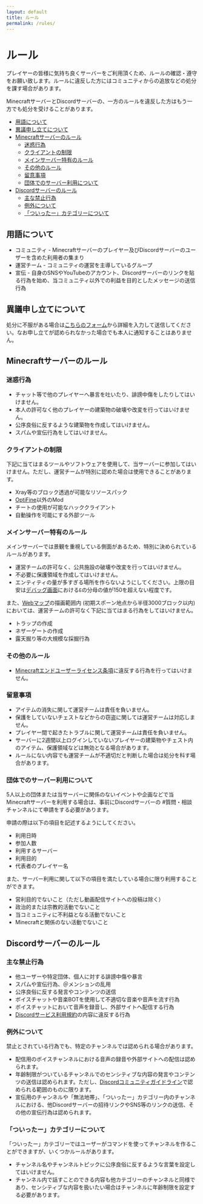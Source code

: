 ```yaml
---
layout: default
title: ルール
permalink: /rules/
---
```


# ルール <!-- omit in toc -->

プレイヤーの皆様に気持ち良くサーバーをご利用頂くため、ルールの確認・遵守をお願い致します。ルールに違反した方にはコミュニティからの追放などの処分を課す場合があります。

MinecraftサーバーとDiscordサーバーの、一方のルールを違反した方はもう一方でも処分を受けることがあります。

<!--more-->

- [用語について](#用語について)
- [異議申し立てについて](#異議申し立てについて)
- [Minecraftサーバーのルール](#minecraftサーバーのルール)
  - [迷惑行為](#迷惑行為)
  - [クライアントの制限](#クライアントの制限)
  - [メインサーバー特有のルール](#メインサーバー特有のルール)
  - [その他のルール](#その他のルール)
  - [留意事項](#留意事項)
  - [団体でのサーバー利用について](#団体でのサーバー利用について)
- [Discordサーバーのルール](#discordサーバーのルール)
  - [主な禁止行為](#主な禁止行為)
  - [例外について](#例外について)
  - [「ついったー」カテゴリーについて](#ついったーカテゴリーについて)

## 用語について

- コミュニティ - Minecraftサーバーのプレイヤー及びDiscordサーバーのユーザーを含めた利用者の集まり
- 運営チーム - コミュニティの運営を主導しているグループ
- 宣伝 - 自身のSNSやYouTubeのアカウント、Discordサーバーのリンクを貼る行為を始め、当コミュニティ以外での利益を目的としたメッセージの送信行為

## 異議申し立てについて

処分に不服がある場合は[こちらのフォーム](https://forms.gle/BEH9NsV5628X2Dqh9)から詳細を入力して送信してください。なお申し立てが認められなかった場合でも本人に通知することはありません。

## Minecraftサーバーのルール

### 迷惑行為

- チャット等で他のプレイヤーへ暴言を吐いたり、誹謗中傷をしたりしてはいけません。
- 本人の許可なく他のプレイヤーの建築物の破壊や改変を行ってはいけません。
- 公序良俗に反するような建築物を作成してはいけません。
- スパムや宣伝行為をしてはいけません。

### クライアントの制限

下記に当てはまるツールやソフトウェアを使用して、当サーバーに参加してはいけません。ただし、運営チームが特別に認めた場合は使用できることがあります。

- Xray等のブロック透過が可能なリソースパック
- [OptiFine](https://optifine.net)以外のMod
- チートの使用が可能なハッククライアント
- 自動操作を可能にする外部ツール

### メインサーバー特有のルール

メインサーバーでは景観を重視している側面があるため、特別に決められているルールがあります。

- 運営チームの許可なく、公共施設の破壊や改変を行ってはいけません。
- 不必要に保護領域を作成してはいけません。
- エンティティの量が多すぎる場所を作らないようにしてください。上限の目安は[デバッグ画面](https://minecraft.fandom.com/ja/wiki/%E3%83%87%E3%83%90%E3%83%83%E3%82%B0%E7%94%BB%E9%9D%A2)における`E`の分母の値が150を超えない程度です。

また、[Webマップ](https://map.tamago-saba.com)の描画範囲内 (初期スポーン地点から半径3000ブロック以内) においては、運営チームの許可なく下記に当てはまる行為をしてはいけません。

- トラップの作成
- ネザーゲートの作成
- 露天掘り等の大規模な採掘行為

### その他のルール

- [Minecraftエンドユーザーライセンス条項](https://www.minecraft.net/ja-jp/terms/r3)に違反する行為を行ってはいけません。

### 留意事項

- アイテムの消失に関して運営チームは責任を負いません。
- 保護をしていないチェストなどからの窃盗に関しては運営チームは対応しません。
- プレイヤー間で起きたトラブルに関して運営チームは責任を負いません。
- サーバーに2週間以上ログインしていないプレイヤーの建築物やチェスト内のアイテム、保護領域などは無効となる場合があります。
- ルールにない内容でも運営チームが不適切だと判断した場合は処分を科す場合があります。

### 団体でのサーバー利用について

5人以上の団体または当サーバーに関係のないイベントや企画などで当Minecraftサーバーを利用する場合は、事前にDiscordサーバーの #質問・相談 チャンネルにて申請をする必要があります。

申請の際は以下の項目を記述するようにしてください。

- 利用日時
- 参加人数
- 利用するサーバー
- 利用目的
- 代表者のプレイヤー名

また、サーバー利用に関して以下の項目を満たしている場合に限り利用することができます。

- 営利目的でないこと（ただし動画配信サイトへの投稿は除く）
- 政治的または宗教的活動でないこと
- 当コミュニティに不利益となる活動でないこと
- Minecraftと関係のない活動でないこと

## Discordサーバーのルール

### 主な禁止行為

- 他ユーザーや特定団体、個人に対する誹謗中傷や暴言
- スパムや宣伝行為、＠メンションの乱用
- 公序良俗に反する発言やコンテンツの送信
- ボイスチャットや音楽BOTを使用して不適切な音楽や音声を流す行為
- ボイスチャットにおいて音声を録音し、外部サイトへ配信する行為
- [Discordサービス利用規約](https://discord.com/terms)の内容に違反する行為

### 例外について

禁止とされている行為でも、特定のチャンネルでは認められる場合があります。

- 配信用のボイスチャンネルにおける音声の録音や外部サイトへの配信は認められます。
- 年齢制限がついているチャンネルでのセンシティブな内容の発言やコンテンツの送信は認められます。ただし、[Discordコミュニティガイドライン](https://discord.com/guidelines)で認められる範囲のものに限ります。
- 宣伝用のチャンネルや「無法地帯」、「ついったー」カテゴリー内のチャンネルにおける、他Discordサーバーの招待リンクやSNS等のリンクの送信、その他の宣伝行為は認められます。

### 「ついったー」カテゴリーについて

「ついったー」カテゴリーではユーザーがコマンドを使ってチャンネルを作ることができますが、いくつかルールがあります。

- チャンネル名やチャンネルトピックに公序良俗に反するような言葉を設定してはいけません。
- チャンネル内で話すことのできる内容も他カテゴリーのチャンネルと同様であり、センシティブな内容を扱いたい場合はチャンネルに年齢制限を設定する必要があります。
